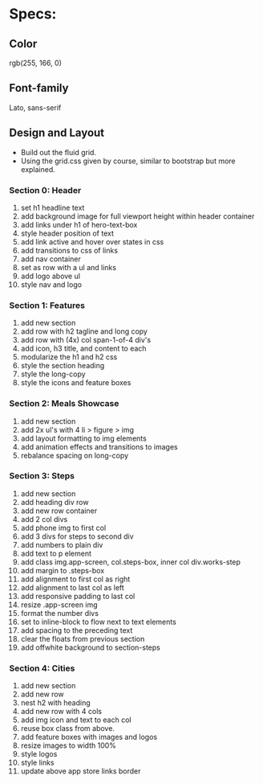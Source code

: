 Specs:
======

Color
-----

rgb(255, 166, 0)

Font-family
-----------

Lato, sans-serif

Design and Layout
-----------------

-	Build out the fluid grid.
-	Using the grid.css given by course, similar to bootstrap but more explained.

### Section 0: Header

1.	set h1 headline text
2.	add background image for full viewport height within header container
3.	add links under h1 of hero-text-box
4.	style header position of text
5.	add link active and hover over states in css
6.	add transitions to css of links
7.	add nav container
8.	set as row with a ul and links
9.	add logo above ul
10.	style nav and logo

### Section 1: Features

1. add new section
2. add row with h2 tagline and long copy
3. add row with (4x) col span-1-of-4 div's
4. add icon, h3 title, and content to each
5. modularize the h1 and h2 css
6. style the section heading
7. style the long-copy
8. style the icons and feature boxes

### Section 2: Meals Showcase

1. add new section
2. add 2x ul's with 4 li > figure > img
3. add layout formatting to img elements
4. add animation effects and transitions to images
5. rebalance spacing on long-copy

### Section 3: Steps

1. add new section
2. add heading div row
3. add new row container
4. add 2 col divs
5. add phone img to first col
6. add 3 divs for steps to second div
7. add numbers to plain div
8. add text to p element
9. add class img.app-screen, col.steps-box, inner col div.works-step
10. add margin to .steps-box
11. add alignment to first col as right
12. add alignment to last col as left
13. add responsive padding to last col
14. resize .app-screen img
15. format the number divs
16. set to inline-block to flow next to text elements
16. add spacing to the preceding text
17. clear the floats from previous section
18. add offwhite background to section-steps

### Section 4: Cities

1. add new section
2. add new row
3. nest h2 with heading
4. add new row with 4 cols
5. add img icon and text to each col
6. reuse box class from above.
7. add feature boxes with images and logos
8. resize images to width 100%
9. style logos
10. style links
11. update above app store links border



































